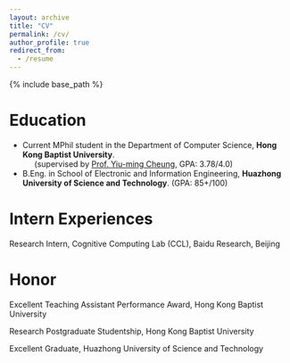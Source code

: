 ```yaml
---
layout: archive
title: "CV"
permalink: /cv/
author_profile: true
redirect_from:
  - /resume
---
```


{% include base_path %}

Education
======
* Current MPhil student in the Department of Computer Science, **Hong Kong Baptist University**. <br>
&ensp;&ensp;&ensp;(supervised by [Prof. Yiu-ming Cheung](https://www.comp.hkbu.edu.hk/~ymc/), GPA: 3.78/4.0) 
* B.Eng. in School of Electronic and Information Engineering, **Huazhong University of Science and Technology**. (GPA: 85+/100)  <be>

Intern Experiences
======
Research Intern, Cognitive Computing Lab (CCL), Baidu Research, Beijing

Honor
======
Excellent Teaching Assistant Performance Award, Hong Kong Baptist University

Research Postgraduate Studentship, Hong Kong Baptist University

Excellent Graduate, Huazhong University of Science and Technology

